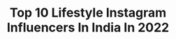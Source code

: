 ---
title: Top 10 Lifestyle Instagram Influencers In India In 2022
description: >-
  Find top lifestyle Instagram influencers in India in 2022. Most popular hashtags: #photooftheday #fashion #instagram.
platform: Instagram
hits: 3079
text_top: Analyze the best Instagram profiles on inBeat.
text_bottom: inBeat has 3079 Instagram influencers like this in India for you to pitch.
profiles:
  - username: "reflectionofmymemories"
    fullname: >-
      Biplab | Frames & Aesthetics |
    bio: >-
      Travel & Lifestyle Photographer #reflectionofmymemories Work Featured: NatGeoIndia & SonyAlphaIndia Sony A7M3 + Canon 80D For Business Queries Mail ✉️
    location: "India"
    followers: 12425
    engagement: 1733
    commentsToLikes: 0.088602
    id: ck5zksoz3k35c0i149sahpigf
    verified: false
    hashtags: "#bappa, #indianphotos, #culturvation, #natgeoindia"
  - username: "yogita__gupta__"
    fullname: >-
      Yogita Gupta
    bio: >-
      Managed by @barcodeent Content creator 🔸Influencer 🔸| Beauty |Tech | Fashion | Lifestyle 💌 Email me for collabs Collab.inquiry007@gmail.com
    location: "India"
    followers: 541941
    engagement: 651
    commentsToLikes: 0.165614
    id: ck0ty0x1ql52l0i198adlw0fk
    verified: false
    hashtags: "#stayhome, #fashionstyle, #love, #danceandmusic"
  - username: "manish____301"
    fullname: >-
      ♏anish 💲oni
    bio: >-
      FASHiON / LIFESTYLE / MODELING 🎈Level up 14/10 🎉 Mail for collaborations poser photographer 🕺
    location: "India"
    followers: 3758
    engagement: 2447
    commentsToLikes: 0.330569
    id: ck9wh65euwfpv0j78fmzcijpw
    verified: false
    hashtags: ""
  - username: "sejaltiwari3"
    fullname: >-
      seju,,,,,,,❤😘😘😘
    bio: >-
      Lifestyle / Fashion / Foodie Wish Me On 12 Dec🎂 I Love My Self Surat Smart City❤
    location: "India"
    followers: 3190
    engagement: 2328
    commentsToLikes: 0.150934
    id: ckaou1twpyf8q0i78rmbq4fnb
    verified: false
    hashtags: ""
  - username: "tusharsilawat"
    fullname: >-
      TUSHAR SILAWAT⚡️
    bio: >-
      #onemanshow Fashion | Traveller | Lifestyle Email me For Collaborations Subscribe to my channel⚡️
    location: "India"
    followers: 1530307
    engagement: 1217
    commentsToLikes: 0.036449
    id: ck0ud1s2ki7fd0i19vbq6k6vc
    verified: false
    hashtags: "#reelitfeelit, #teamtushar, #letsmoj, #reels"
  - username: "sushma_pappya_gaikwad"
    fullname: >-
      👑Sony PapPya Gaikwad👑
    bio: >-
      ▶️Influencer | Lifestyle | Beauty| Fashion 🏠Lonavala | 🎂 2 Feb 📩 Mail For Collaborations @pappya_gaikwad_official
    location: "India"
    followers: 347903
    engagement: 842
    commentsToLikes: 0.038922
    id: ck14h9f98978q0i19ezacqkwe
    verified: false
    hashtags: ""
  - username: "mr.g_95966"
    fullname: >-
      #GANESHNATION🌙
    bio: >-
      ⚡ Menswear | Traveller | Lifestyle 🦸 Managed by @ask.theashugandhi ✉️ Email for Promotions 👇 Subscribe my YouTube
    location: "India"
    followers: 199752
    engagement: 1559
    commentsToLikes: 0.029714
    id: ck8t9p0eqotay0j785rxgydkg
    verified: false
    hashtags: "#ganeshnation, #potraitphotography, #potrait"
  - username: "mr.nrupm"
    fullname: >-
      NIRUPAM KANT ✞ CONTENT CREATOR
    bio: >-
      ✘ 👔| Fashion | Lifestyle | Influncer ✘ 📷 | Photoshop Editor & Content creator ✘ 📍 | Delhi ✘ 📩 DM/Mail for Collaboration | Nirupamkant30jan@gmail.com |
    location: "India"
    followers: 36496
    engagement: 679
    commentsToLikes: 0.181827
    id: ck134t3dxy2be0i19lotx1mhc
    verified: false
    hashtags: "#2dersept, #vscocam, #travel, #blogger"
  - username: "srijita.mitraaaaa"
    fullname: >-
      Srijita Mitra 💞
    bio: >-
      Fashion Beauty & Lifestyle 🌸 Backup account: @srijita_mitraaa DM for paid promotions/collaborations ✨
    location: "India"
    followers: 358150
    engagement: 639
    commentsToLikes: 0.029798
    id: ck6uddp1ekigv0j71dpp1p4a4
    verified: false
    hashtags: "#instapicture, #potraitmood, #curvygirlsrock, #curvywomen"
  - username: "mahfooz_ahmed__"
    fullname: >-
      M A H F O O Z  A H M E D | MA✰
    bio: >-
      Fashion • Lifestyle • Influencer For Business/Queries 📩 Email Ambivert ➖ XXX.IX.XCVIII Bangalore / Kasargod
    location: "India"
    followers: 116706
    engagement: 957
    commentsToLikes: 0.039625
    id: ck14jveg5mdpr0i19u36f2ail
    verified: false
    hashtags: "#mensfashion, #smile, #love, #mahfoozahmed"
---